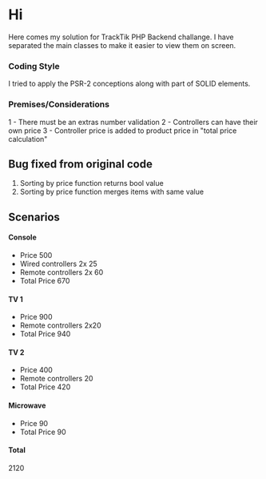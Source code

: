 # Hi
Here comes my solution for TrackTik PHP Backend challange. I have separated the main classes to make it easier to view them on screen.

### Coding Style
I tried to apply the PSR-2 conceptions along with part of SOLID elements.

### Premises/Considerations
1 - There must be an extras number validation
2 - Controllers can have their own price
3 - Controller price is added to product price in "total price calculation"

## Bug fixed from original code
1. Sorting by price function returns bool value
2. Sorting by price function merges items with same value

## Scenarios
#### Console
- Price 500
- Wired controllers 2x 25
- Remote controllers 2x 60
- Total Price 670
#### TV 1
- Price 900
- Remote controllers 2x20
- Total Price 940
#### TV 2
- Price 400
- Remote controllers 20
- Total Price 420
#### Microwave
- Price 90
- Total Price 90
#### Total
2120
